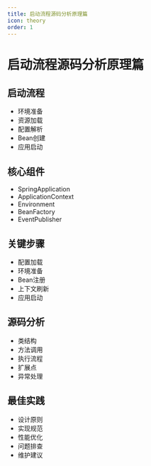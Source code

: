 ```yaml
---
title: 启动流程源码分析原理篇
icon: theory
order: 1
---
```


# 启动流程源码分析原理篇

## 启动流程
- 环境准备
- 资源加载
- 配置解析
- Bean创建
- 应用启动

## 核心组件
- SpringApplication
- ApplicationContext
- Environment
- BeanFactory
- EventPublisher

## 关键步骤
- 配置加载
- 环境准备
- Bean注册
- 上下文刷新
- 应用启动

## 源码分析
- 类结构
- 方法调用
- 执行流程
- 扩展点
- 异常处理

## 最佳实践
- 设计原则
- 实现规范
- 性能优化
- 问题排查
- 维护建议
